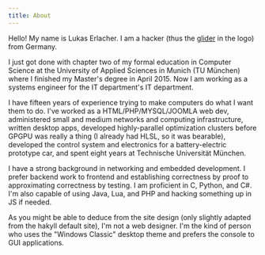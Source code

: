 ```yaml
---
title: About
---
```


Hello! My name is Lukas Erlacher. I am a hacker (thus the [glider](http://www.catb.org/hacker-emblem/) in the logo) from Germany.

I just got done with chapter two of my formal education in Computer Science at the University of Applied Sciences in Munich (TU München) where I finished my Master's degree in April 2015. Now I am working as a systems engineer for the IT department's IT department.

I have fifteen years of experience trying to make computers do what I want them to do. I've worked as a HTML/PHP/MYSQL/JOOMLA web dev, administered small and medium networks and computing infrastructure, written desktop apps, developed highly-parallel optimization clusters before GPGPU was really a thing (I already had HLSL, so it was bearable), developed the control system and electronics for a battery-electric prototype car, and spent eight years at Technische Universität München.

I have a strong background in networking and embedded development. I prefer backend work to frontend and establishing correctness by proof to approximating correctness by testing. I am proficient in C, Python, and C#. I'm also capable of using Java, Lua, and PHP and hacking something up in JS if needed.

As you might be able to deduce from the site design (only slightly adapted from the hakyll default site), I'm not a web designer. I'm the kind of person who uses the "Windows Classic" desktop theme and prefers the console to GUI applications.

